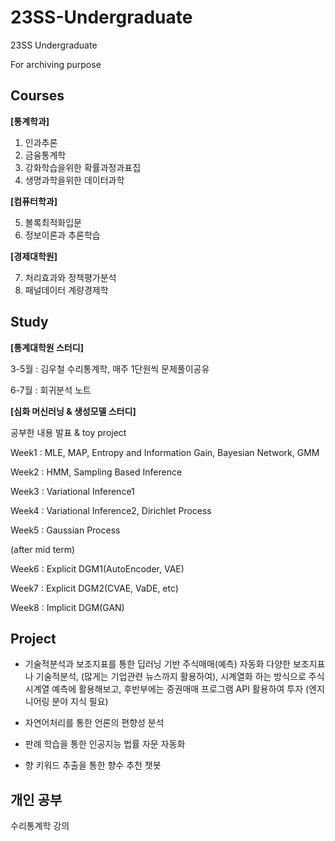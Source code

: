 # 23SS-Undergraduate
23SS Undergraduate

For archiving purpose

## Courses

**[통계학과]**
1. 인과추론
2. 금융통계학
3. 강화학습을위한 확률과정과표집
4. 생명과학을위한 데이터과학

**[컴퓨터학과]**

5. 볼록최적화입문
6. 정보이론과 추론학습

**[경제대학원]**

7. 처리효과와 정책평가분석
8. 패널데이터 계량경제학




## Study

**[통계대학원 스터디]**

3-5월 : 김우철 수리통계학, 매주 1단원씩 문제풀이공유

6-7월 : 회귀분석 노트


**[심화 머신러닝 & 생성모델 스터디]**

공부한 내용 발표 & toy project

Week1 : MLE, MAP, Entropy and Information Gain, Bayesian Network, GMM

Week2 : HMM, Sampling Based Inference

Week3 : Variational Inference1

Week4 : Variational Inference2, Dirichlet Process

Week5 : Gaussian Process

(after mid term)

Week6 : Explicit DGM1(AutoEncoder, VAE)

Week7 : Explicit DGM2(CVAE, VaDE, etc)

Week8 : Implicit DGM(GAN)



## Project

- 기술적분석과 보조지표를 통한 딥러닝 기반 주식매매(예측) 자동화
다양한 보조지표나 기술적분석, (많게는 기업관련 뉴스까지 활용하여), 시계열화 하는 방식으로 주식 시계열 예측에 활용해보고, 
후반부에는 증권매매 프로그램 API 활용하여 투자 (엔지니어링 분야 지식 필요)

- 자연어처리를 통한 언론의 편향성 분석
- 판례 학습을 통한 인공지능 법률 자문 자동화
- 향 키워드 추출을 통한 향수 추천 챗봇


## 개인 공부
수리통계학 강의 




